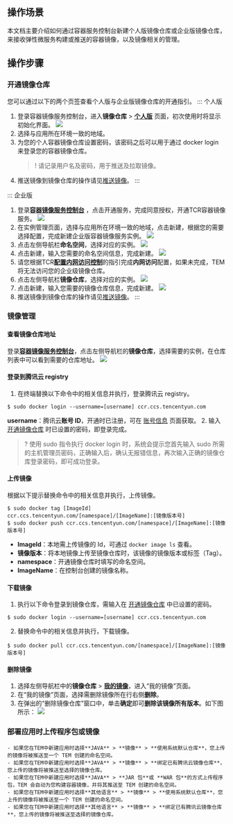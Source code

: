 
## 操作场景

本文档主要介绍如何通过容器服务控制台新建个人版镜像仓库或企业版镜像仓库，来接收弹性微服务构建或推送的容器镜像，以及镜像相关的管理。

## 操作步骤
### 开通镜像仓库
您可以通过以下的两个页签查看个人版与企业版镜像仓库的开通指引。
<dx-tabs>
::: 个人版
1. 登录容器镜像服务控制台，进入**镜像仓库** > [**个人版**](https://console.cloud.tencent.com/tke2/registry/user/self?rid=1) 页面，初次使用时将显示初始化界面。
![](https://main.qcloudimg.com/raw/7172f2b0c18f65a30f1bcca0a932ad71.png)
2. 选择与应用所在环境一致的地域。
3. 为您的个人容器镜像仓库设置密码，该密码之后可以用于通过 docker login 来登录您的容器镜像仓库。
	>! 请记录用户名及密码，用于推送及拉取镜像。
4. 推送镜像到镜像仓库的操作请见[推送镜像](#推送镜像)。
:::

::: 企业版
1. 登录[**容器镜像服务控制台**](https://console.cloud.tencent.com/tcr/instance?rid=1) ，点击开通服务，完成同意授权，开通TCR容器镜像服务。
	![](https://qcloudimg.tencent-cloud.cn/raw/3782ed417fce2a5350f1d4d76957f127.png)
2. 在实例管理页面，选择与应用所在环境一致的地域，点击新建，根据您的需要选择配置，完成新建企业版容器镜像服务实例。
	![](https://qcloudimg.tencent-cloud.cn/raw/cf024c056cfca6e74a9abf67fc99d798.png)
3. 点击左侧导航栏**命名空间**，选择对应的实例。
	![](https://qcloudimg.tencent-cloud.cn/raw/177eed02e29da4a7909c0d1703917714.jpg)
4. 点击新建，输入您需要的命名空间信息，完成新建。
	![](https://qcloudimg.tencent-cloud.cn/raw/8b6c7028e2371204f4ed38807bb07a29.png)
5. 请您根据TCR[**配置内网访问控制**](https://cloud.tencent.com/document/product/1141/41838)的指引完成**内网访问**配置，如果未完成，TEM将无法访问您的企业级镜像仓库。	
6. 点击左侧导航栏**镜像仓库**，选择对应的实例。
	![](https://qcloudimg.tencent-cloud.cn/raw/72e5c1994ca4008bf3a514b6593e2a38.jpg)
7. 点击新建，输入您需要的镜像仓库信息，完成新建。
	![](https://qcloudimg.tencent-cloud.cn/raw/f8f0ad7b275a45d5120717a2f4745ddf.jpg)
8. 推送镜像到镜像仓库的操作请见[推送镜像](#推送镜像)。
:::

</dx-tabs>

### 镜像管理
#### 查看镜像仓库地址
登录[**容器镜像服务控制台**](https://console.cloud.tencent.com/tcr/instance?rid=1)，点击左侧导航栏的**镜像仓库**，选择需要的实例，在仓库列表中可以看到需要的仓库地址。
![](https://qcloudimg.tencent-cloud.cn/raw/16da0b32d710cbf4a313ff97616f9369.jpg)

#### 登录到腾讯云 registry
1. 在终端替换以下命令中的相关信息并执行，登录腾讯云 registry。
```
$ sudo docker login --username=[username] ccr.ccs.tencentyun.com
```
**username**：腾讯云**账号 ID**，开通时已注册，可在 [账号信息](https://console.cloud.tencent.com/developer) 页面获取。
2. 输入 [开通镜像仓库](#create) 时已设置的密码，即登录完成。
>? 使用 sudo 指令执行 docker login 时，系统会提示您首先输入 sudo 所需的主机管理员密码，正确输入后，确认无报错信息，再次输入正确的镜像仓库登录密码，即可成功登录。

#### 上传镜像
根据以下提示替换命令中的相关信息并执行，上传镜像。
```
$ sudo docker tag [ImageId] ccr.ccs.tencentyun.com/[namespace]/[ImageName]:[镜像版本号]
$ sudo docker push ccr.ccs.tencentyun.com/[namespace]/[ImageName]:[镜像版本号]
```
- **ImageId**：本地需上传镜像的 Id，可通过 `docker image ls` 查看。
- **镜像版本**：将本地镜像上传至镜像仓库时，该镜像的镜像版本或标签（Tag）。
- **namespace**：开通镜像仓库时填写的命名空间。
- **ImageName**：在控制台创建的镜像名称。


#### 下载镜像
1. 执行以下命令登录到镜像仓库，需输入在 [开通镜像仓库](#create) 中已设置的密码。
```
$ sudo docker login --username=[username] ccr.ccs.tencentyun.com
```
2. 替换命令中的相关信息并执行，下载镜像。
```
$ sudo docker pull ccr.ccs.tencentyun.com/[namespace]/[ImageName]:[镜像版本号]
```

#### 删除镜像
1. 选择左侧导航栏中的**镜像仓库** > **[我的镜像](https://console.cloud.tencent.com/tke2/registry/user/self)**，进入“我的镜像”页面。
2. 在“我的镜像”页面，选择需删除镜像所在行右侧**删除**。
3. 在弹出的“删除镜像仓库”窗口中，单击**确定**即可**删除该镜像所有版本**。如下图所示：
![](https://main.qcloudimg.com/raw/c85a9111d8756895d9b265ae7379800b.png)

### 部署应用时上传程序包或镜像
	- 如果您在TEM中新建应用时选择**JAVA** > **镜像** > **使用系统默认仓库**，您上传的镜像将被推送至一个 TEM 创建的命名空间。
	- 如果您在TEM中新建应用时选择**JAVA** > **镜像** > **绑定已有腾讯云镜像仓库**，您上传的镜像将被推送至选择的镜像仓库。
	- 如果您在TEM中新建应用时选择**JAVA** > **JAR 包**或 **WAR 包**的方式上传程序包，TEM 会自动为您构建容器镜像，并将其推送至 TEM 创建的命名空间。
	- 如果您在TEM中新建应用时选择**其他语言** > **镜像** > **使用系统默认仓库**，您上传的镜像将被推送至一个 TEM 创建的命名空间。
	- 如果您在TEM中新建应用时选择**其他语言** > **镜像** > **绑定已有腾讯云镜像仓库**，您上传的镜像将被推送至选择的镜像仓库。



